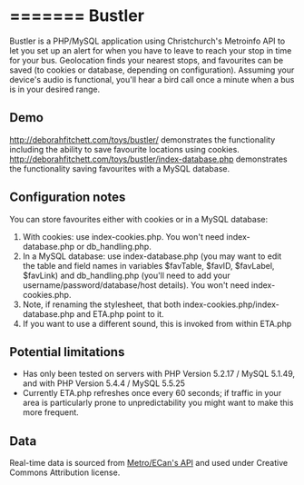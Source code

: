 =======
Bustler
=======
Bustler is a PHP/MySQL application using Christchurch's Metroinfo API to let you set up an alert for when you have to leave to reach your stop in time for your bus. Geolocation finds your nearest stops, and favourites can be saved (to cookies or database, depending on configuration). Assuming your device's audio is functional, you'll hear a bird call once a minute when a bus is in your desired range.

Demo
----
http://deborahfitchett.com/toys/bustler/ demonstrates the functionality including the ability to save favourite locations using cookies.
http://deborahfitchett.com/toys/bustler/index-database.php demonstrates the functionality saving favourites with a MySQL database.

Configuration notes
-------------------

You can store favourites either with cookies or in a MySQL database:

1. With cookies: use index-cookies.php. You won't need index-database.php or db_handling.php.
2. In a MySQL database: use index-database.php (you may want to edit the table and field names in variables $favTable, $favID, $favLabel, $favLink) and db_handling.php (you'll need to add your username/password/database/host details). You won't need index-cookies.php.
3. Note, if renaming the stylesheet, that both index-cookies.php/index-database.php and ETA.php point to it.
4. If you want to use a different sound, this is invoked from within ETA.php

Potential limitations
---------------------

* Has only been tested on servers with PHP Version 5.2.17 / MySQL 5.1.49, and with PHP Version 5.4.4 / MySQL 5.5.25
* Currently ETA.php refreshes once every 60 seconds; if traffic in your area is particularly prone to unpredictability you might want to make this more frequent.

Data
----
Real-time data is sourced from [Metro/ECan's API](http://data.ecan.govt.nz/Catalogue/Method?MethodId=74) and used under Creative Commons Attribution license.
